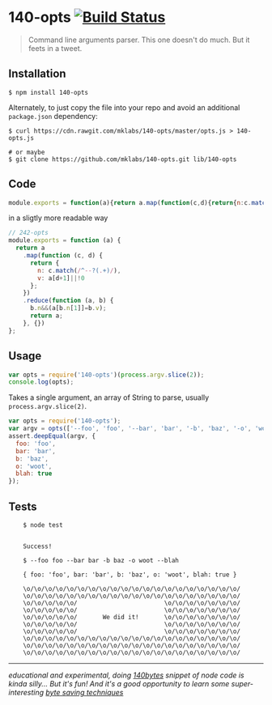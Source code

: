 # 140-opts [![Build Status](https://travis-ci.org/mklabs/140-opts.svg?branch=master)](https://travis-ci.org/mklabs/140-opts)

> Command line arguments parser. This one doesn't do much. But it feets in a tweet.


## Installation

    $ npm install 140-opts

Alternately, to just copy the file into your repo and avoid an additional `package.json` dependency:

    $ curl https://cdn.rawgit.com/mklabs/140-opts/master/opts.js > 140-opts.js

    # or maybe
    $ git clone https://github.com/mklabs/140-opts.git lib/140-opts

## Code

```js
module.exports = function(a){return a.map(function(c,d){return{n:c.match(/^--?(.+)/),v:a[d+1]||!0}}).reduce(function(a,b){b.n&&(a[b.n[1]]=b.v);return a},{})}
```

in a sligtly more readable way

```js
// 242-opts
module.exports = function (a) {
  return a
    .map(function (c, d) {
      return {
        n: c.match(/^--?(.+)/),
        v: a[d+1]||!0
      };
    })
    .reduce(function (a, b) {
      b.n&&(a[b.n[1]]=b.v);
      return a;
    }, {})
};
```

## Usage

```js
var opts = require('140-opts')(process.argv.slice(2));
console.log(opts);
```

Takes a single argument, an array of String to parse, usually `process.argv.slice(2)`.

```js
var opts = require('140-opts');
var argv = opts(['--foo', 'foo', '--bar', 'bar', '-b', 'baz', '-o', 'woot', '--blah']);
assert.deepEqual(argv, {
  foo: 'foo',
  bar: 'bar',
  b: 'baz',
  o: 'woot',
  blah: true
});
```
## Tests

```
    $ node test


    Success!

    $ --foo foo --bar bar -b baz -o woot --blah

    { foo: 'foo', bar: 'bar', b: 'baz', o: 'woot', blah: true }

    \o/\o/\o/\o/\o/\o/\o/\o/\o/\o/\o/\o/\o/\o/\o/\o/\o/\o/\o/\o/
    \o/\o/\o/\o/\o/\o/\o/\o/\o/\o/\o/\o/\o/\o/\o/\o/\o/\o/\o/\o/
    \o/\o/\o/\o/\o/                        \o/\o/\o/\o/\o/\o/\o/
    \o/\o/\o/\o/\o/                        \o/\o/\o/\o/\o/\o/\o/
    \o/\o/\o/\o/\o/       We did it!       \o/\o/\o/\o/\o/\o/\o/
    \o/\o/\o/\o/\o/                        \o/\o/\o/\o/\o/\o/\o/
    \o/\o/\o/\o/\o/                        \o/\o/\o/\o/\o/\o/\o/
    \o/\o/\o/\o/\o/\o/\o/\o/\o/\o/\o/\o/\o/\o/\o/\o/\o/\o/\o/\o/
    \o/\o/\o/\o/\o/\o/\o/\o/\o/\o/\o/\o/\o/\o/\o/\o/\o/\o/\o/\o/
    \o/\o/\o/\o/\o/\o/\o/\o/\o/\o/\o/\o/\o/\o/\o/\o/\o/\o/\o/\o/
```


---

*educational and experimental, doing [140bytes] snippet of node code
is kinda silly... But it's fun! And it's a good opportunity to learn some
super-interesting [byte saving techniques](https://github.com/jed/140bytes/wiki/Byte-saving-techniques)*

[140bytes]: http://140byt.es/
